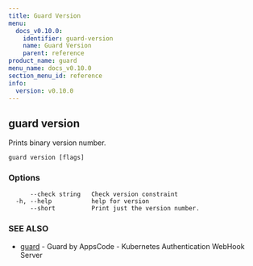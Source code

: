 ```yaml
---
title: Guard Version
menu:
  docs_v0.10.0:
    identifier: guard-version
    name: Guard Version
    parent: reference
product_name: guard
menu_name: docs_v0.10.0
section_menu_id: reference
info:
  version: v0.10.0
---
```


## guard version

Prints binary version number.

```
guard version [flags]
```

### Options

```
      --check string   Check version constraint
  -h, --help           help for version
      --short          Print just the version number.
```

### SEE ALSO

* [guard](/docs/v0.10.0/reference/guard)	 - Guard by AppsCode - Kubernetes Authentication WebHook Server

